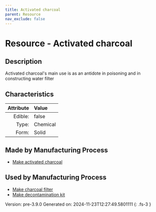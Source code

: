 ```yaml
---
title: Activated charcoal
parent: Resource
nav_exclude: false
---
```

# Resource - Activated charcoal

## Description
 &#10;&#9;&#9;Activated charcoal&#39;s main use is as an&#10;&#9;antidote in poisoning and in constructing water filter

## Characteristics

| Attribute      | Value |
|--------:|:------|
|Edible:|false|
|Type:|Chemical|
|Form:|Solid|
 
## Made by Manufacturing Process

- [Make activated charcoal](../process/make-activated-charcoal.html)

## Used by Manufacturing Process

- [Make charcoal filter](../process/make-charcoal-filter.html)
- [Make decontamination kit](../process/make-decontamination-kit.html)


    

Version: pre-3.9.0 Generated on: 2024-11-23T12:27:49.5801111
{: .fs-3 }
